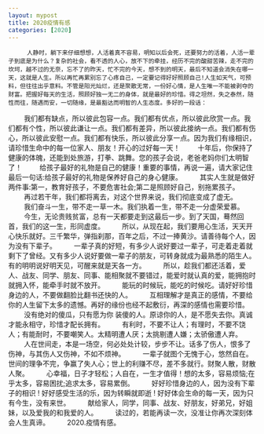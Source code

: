```yaml
---
layout: mypost
title: 2020疫情有感
categories: [2020]
---
```

     　　 人静时，躺下来仔细想想，人活着真不容易，明知以后会死，还要努力的活着，人活一辈子到底是为什么？复杂的社会，看不透的人心，放不下的牵挂，经历不完的酸甜苦辣，走不完的坎坷，越不过的无奈，忘不了的昨天，忙不完的今天，想不到的明天，最后不知道会消失在哪一天，这就是人生。所以再忙再累别忘了心疼自己，一定要记得好好照顾自己!人生如天气，可预料，但往往出乎意料。不管是阳光灿烂，还是聚散无常，一份好心情，是人生唯一不能被剥夺的财富。把握好每天的生活，照顾好独一无二的身体，就是最好的珍惜。得之坦然，失之泰然，随性而往，随遇而安，一切随缘，是最豁达而明智的人生态度。多好的一段话：
　　 我们都有缺点，所以彼此包容一点。我们都有优点，所以彼此欣赏一点。我们都有个性，所以彼此谦让一点。我们都有差异，所以彼此接纳一点。我们都有伤心，所以彼此安慰一点。我们都有快乐，所以彼此分享一点。因为我们有缘相识，请珍惜生命中的每一位家人、朋友！开心的过好每一天！
　　 十年后，你保持了健康的体魄，还能到处旅游，打拳、跳舞。您的孩子会说，老爸老妈你们太明智了！
　　 给孩子最好的礼物是自己的健康！重要的事情，再说一遍，请大家记住最后一句话:给孩子最好的礼物是保养好自己的身心健康。
　　 其实人生就是做好两件事:第一，教育好孩子，不要危害社会;第二是照顾好自己，别拖累孩子。
　　 再过若干年，我们都将离去，对这个世界来说，我们彻底变成了虚无。
　　 我们奋斗一生，带不走一草一木。我们执着一生，带不走一分虚荣爱慕。
　　 今生，无论贵贱贫富，总有一天都要走到这最后一步。到了天国，蓦然回首，我们的这一生，形同虚度。
　　 所以，从现在起，我们要用心生活，天天开心快乐就好。三千繁华，弹指刹那，百年之后，不过一捧黄沙。请善待每个人，因为没有下辈子。
　　 一辈子真的好短，有多少人说好要过一辈子，可走着走着就剩下了曾经。又有多少人说好要做一辈子的朋友，可转身就成为最熟悉的陌生人。有的明明说好明天见，可醒来就是天各一方。
　　 所以，趁我们都还活着，爱人、战友、同学、朋友、同事、能相聚就不要错过，能爱时就认真的爱，能拥抱时就拥入怀，能牵手时就不放开。
　　 能玩的时候玩，能吃的时候吃。请好好珍惜身边的人，不要做翻脸比翻书还快的人。
　　 互相理解才是真正的感情，不要给你的人生留下太多的遗憾。再好的缘份也经不起敷衍，再深的感情也需要珍惜。
　　 没有绝对的傻瓜，只有愿为你 装傻的人。原谅你的人，是不愿失去你。真诚才能永相守，珍惜才配长拥有。
　　 有利时，不要不让人；有理时，不要不饶人；有能耐时，不要嘲笑人。太精明遭人厌；太挑剔遭人嫌；太骄傲遭人弃。
　　 人在世间走，本是一场空，何必处处计较，步步不让。话多了伤人，恨多了伤神，与其伤人又伤神，不如不烦神。
　　 一辈子就图个无愧于心，悠然自在。世间的理争不完，争赢了失人心；世上的利赚不尽，差不多就行。财聚人散，财散人聚。
　　 心幸福，日子才轻松；人自在，一生才值得！想的太多，容易烦恼;在乎太多，容易困扰;追求太多，容易累倒。
　　 好好珍惜身边的人，因为没有下辈子的相识 ! 好好感受生活的乐，因为转瞬就即逝 ! 好好体会生命的每一天，因为只有今生，没有来世。
　　 献给家人，同学，同事、战友、好朋友，好弟兄，好姐妹，以及爱我的和我爱的人。
　　 读过的，若能再读一次，没准让你再次深刻体会人生真谛。
　　 2020.疫情有感。
	